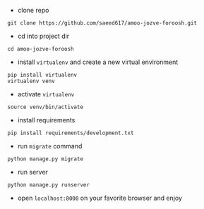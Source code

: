 + clone repo

```
git clone https://github.com/saeed617/amoo-jozve-foroosh.git
```

+ cd into project dir
```
cd amoo-jozve-foroosh
```

+ install `virtualenv` and create a new virtual environment

```
pip install virtualenv
virtualenv venv
```

+ activate `virtualenv`
```
source venv/bin/activate
```

+ install requirements
```
pip install requirements/development.txt
```

+ run `migrate` command
```
python manage.py migrate
```

+ run server
```
python manage.py runserver
```

+ open `localhost:8000` on your favorite browser and enjoy